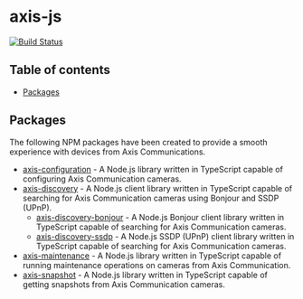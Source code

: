 # axis-js

[![Build Status](https://travis-ci.com/FantasticFiasco/axis-js.svg?branch=master)](https://travis-ci.com/FantasticFiasco/axis-js)

## Table of contents

- [Packages](#packages)

## Packages

The following NPM packages have been created to provide a smooth experience with devices from Axis Communications.

- [axis-configuration](https://github.com/FantasticFiasco/axis-js/tree/master/packages/axis-configuration) - A Node.js library written in TypeScript capable of configuring Axis Communication cameras.
- [axis-discovery](https://github.com/FantasticFiasco/axis-js/tree/master/packages/axis-discovery) - A Node.js client library written in TypeScript capable of searching for Axis Communication cameras using Bonjour and SSDP (UPnP).
    - [axis-discovery-bonjour](https://github.com/FantasticFiasco/axis-js/tree/master/packages/axis-discovery-bonjour) - A Node.js Bonjour client library written in TypeScript capable of searching for Axis Communication cameras.
    - [axis-discovery-ssdp](https://github.com/FantasticFiasco/axis-js/tree/master/packages/axis-discovery-ssdp) - A Node.js SSDP (UPnP) client library written in TypeScript capable of searching for Axis Communication cameras.
- [axis-maintenance](https://github.com/FantasticFiasco/axis-js/tree/master/packages/axis-maintenance) - A Node.js library written in TypeScript capable of running maintenance operations on cameras from Axis Communication.
- [axis-snapshot](https://github.com/FantasticFiasco/axis-js/tree/master/packages/axis-snapshot) - A Node.js library written in TypeScript capable of getting snapshots from Axis Communication cameras.
